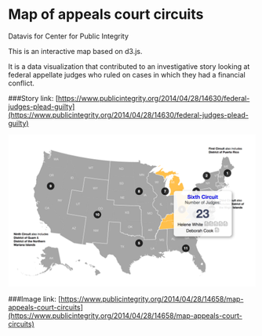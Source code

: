 # Map of appeals court circuits 
Datavis for Center for Public Integrity 

This is an interactive map based on d3.js. 

It is a data visualization that contributed to an investigative story looking at federal appellate judges who ruled on cases in which they had a financial conflict. 

###Story link: 
[https://www.publicintegrity.org/2014/04/28/14630/federal-judges-plead-guilty](https://www.publicintegrity.org/2014/04/28/14630/federal-judges-plead-guilty)


![Sample](/img.png?raw=true "Optional Title")

###Image link:
[https://www.publicintegrity.org/2014/04/28/14658/map-appeals-court-circuits](https://www.publicintegrity.org/2014/04/28/14658/map-appeals-court-circuits)
